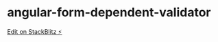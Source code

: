 # angular-form-dependent-validator

[Edit on StackBlitz ⚡️](https://stackblitz.com/edit/stackblitz-starters-cv9yac)